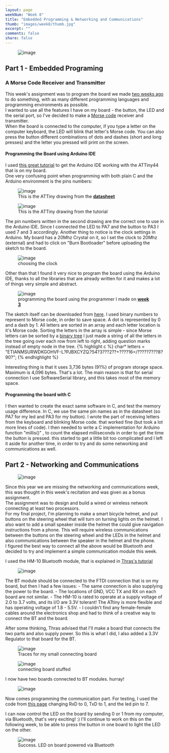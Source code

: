 ```yaml
---
layout: page
weekNum: "Week 8"
title: "Embedded Programming & Networking and Communications"
thumb: "images/week8/thumb.jpg"
excerpt: ""
comments: false
share: false
---
```

 
<figure>
	<img src="../images/week8/open.jpg" alt="image">
</figure>

## Part 1 - Embedded Programing  

### A Morse Code Receiver and Transmitter  
This week's assignment was to program the board we made [two weeks ago](../week6-electronics-design/index.html) to do something, with as many different programming languages and programming environments as possible.  
I wanted to use all the features I have on my board - the button, the LED and the serial port, so I've decided to make a [Morse code](https://en.wikipedia.org/wiki/Morse_code) receiver and transmitter.  
When the board is connected to the computer, if you type a letter on the computer keyboard, the LED will blink that letter's Morse code. You can also press the button different combinations of dots and dashes (short and long presses) and the letter you pressed will print on the screen.


#### Programming the Board using Arduino IDE  
I used [this great tutorial](http://highlowtech.org/?p=1695) to get the Arduino IDE working with the ATTiny44 that is on my board.  
One very confusing point when programming with both plain C and the Arduino environment is the pins numbers:
<figure>
	<img src="../images/week8/datasheet.jpg" alt="image">
	<figcaption> This is the ATTiny drawing from the <b><a href="http://academy.cba.mit.edu/classes/embedded_programming/doc8183.pdf">datasheet</a></b></figcaption>
</figure> 
<figure>
	<img src="../images/week8/attiny44.png" alt="image">
	<figcaption> This is the ATTiny drawing from the tutorial </figcaption>
</figure> 
The pin numbers written in the second drawing are the correct one to use in the Arduino IDE.
Since I connected the LED to PA7 and the button to PA3 I used 7 and 3 accordingly.  
Another thing to notice is the clock settings in Arduino. My board has a 20Mhz Crystal on it, so I set the clock to 20Mhz (external) and had to click on "Burn Bootloader" before uploading the sketch to the board.
<figure>
	<img src="../images/week8/choosing_clock.jpg" alt="image">
	<figcaption> choosing the clock </figcaption>
</figure>  

Other than that I found it very nice to program the board using the Arduino IDE, thanks to all the libraries that are already written for it and makes a lot of things very simple and abstract.

<figure>
	<img src="../images/week8/programming.jpg" alt="image">
	<figcaption> programming the board using the programmer I made on <b><a href="../week3-electronics-production/index.html">week 3</a></b> </figcaption>
</figure>  

The sketch itself can be downloaded from [here](../images/week8/my_morse.ino).
I used binary numbers to represent to Morse code, in order to save space. 
A dot is represented by 0 and a dash by 1. All letters are sorted in an array and each letter location is it's Morse code.
Sorting the letters in the array is simple - since Morse letters can be sorted by a [binary tree](http://apfelmus.nfshost.com/articles/fun-with-morse-code/morse-tree.png) I just made a string of all the letters in the tree going over each row from left to right, adding question marks instead of empty node in the tree.
{% highlight c %}
char* letters = "ETIANMSURWDKGOHVF-L?PJBXCYZQ.?54?3???2??+????16=/?????7???8?90?";
{% endhighlight %}

Interesting thing is that it uses 3,736 bytes (91%) of program storage space. Maximum is 4,096 bytes. That's a lot. The main reason is that for serial connection I use SoftwareSerial library, and this takes most of the memory space.

#### Programming the board with C  
I then wanted to create the exact same software in C, and test the memory usage difference.
In C, we use the same pin names as in the datasheet (so PA7 for my led and PA3 for my button).
I wrote the part of receiving letters from the keyboard and blinking Morse code. that worked fine (but took a lot more lines of code). I then needed to write a C implementation for Arduino function "millis()" , to count the elapsed milliseconds in order to get the time the button is pressed. this started to get a little bit too complicated and I left it aside for another time, in order to try and do some networking and communications as well.

## Part 2 - Networking and Communications  
<figure>
	<img src="../images/week8/all.jpg" alt="image">
</figure>   
  
Since this year we are missing the networking and communications week, this was thought in this week's recitation and was given as a bonus assignment.  
The assignment was to design and build a wired or wireless network connecting at least two processors.  
For my final project, I'm planning to make a smart bicycle helmet, and put buttons on the steering wheel that will turn on turning lights on the helmet. I also want to add a small speaker inside the helmet the could give navigation instructions from a phone. This will require wireless communications between the buttons on the steering wheel and the LEDs in the helmet and also communications between the speaker in the helmet and the phone.  
I figured the best way to connect all the above would be Bluetooth and decided to try and implement a simple communication module this week.

I used the HM-10 Bluetooth module, that is explained in [Thras's tutorial](http://fab.cba.mit.edu/classes/863.15/doc/tutorials/programming/bluetooth.html)
<figure>
	<img src="../images/week8/bt_module.jpg" alt="image">
</figure>  
The BT module should be connected to the FTDI connection that is on my board, but then I had a few issues:
 - The same connection is also supplying the power to the board. 
 - The locations of GND, VCC TX and RX on each board are not similar.  
 - The HM-10 is rated to operate at a supply voltage of 2.0 to 3.7 volts, and its I/O are 3.3V tolerant! The ATtiny is more flexible and has operating voltage of 1.8 - 5.5V.
 - I couldn't find any female-female cables around the electronics shop and had to think of a creative way to connect the BT and the board. 
  
 After some thinking, Thras advised that I'll make a board that connects the two parts and also supply power. So this is what I did, I also added a 3.3V Regulator to that board for the BT.  

<figure>
	<img src="../images/week8/bt_2_traces.png" alt="image">
	<figcaption> Traces for my small connecting board </figcaption>
</figure>

<figure>
	<img src="../images/week8/stuffed.jpg" alt="image">
	<figcaption> connecting board stuffed </figcaption>
</figure> 

I now have two boards connected to BT modules. hurray!
<figure>
	<img src="../images/week8/building_network.jpg" alt="image">
</figure> 

Now comes programming the communication part.
For testing, I used the code from [this page](http://arduinofy.blogspot.com/2013/05/attiny-bluetooth.html)
changing RxD to 0, TxD to 1, and the led pin to 7.

I can now control the LED on the board by sending 0 or 1 from my computer, via Bluetooth, that's very exciting! :)  I'll continue to work on this on the following week, to be able to press the button in one board to light the LED on the other.  
<figure>
	<img src="../images/week8/bt_working.jpg" alt="image">
	<figcaption> Success. LED on board powered via Bluetooth </figcaption>
</figure>






  
